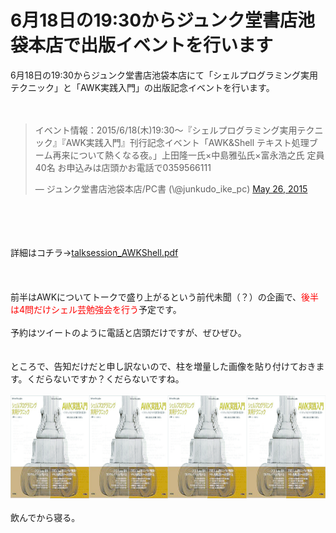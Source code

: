 # 6月18日の19:30からジュンク堂書店池袋本店で出版イベントを行います
6月18日の19:30からジュンク堂書店池袋本店にて「シェルプログラミング実用テクニック」と「AWK実践入門」の出版記念イベントを行います。<br />
<br />
<br />
<blockquote class="twitter-tweet" data-partner="tweetdeck"><p lang="ja" dir="ltr">イベント情報：2015/6/18(木)19:30〜『シェルプログラミング実用テクニック』『AWK実践入門』刊行記念イベント「AWK&amp;Shell テキスト処理ブーム再来について熱くなる夜。」上田隆一氏×中島雅弘氏×富永浩之氏 定員40名 お申込みは店頭かお電話で0359566111</p>&mdash; ジュンク堂書店池袋本店/PC書 (\@junkudo_ike_pc) <a href="https://twitter.com/junkudo_ike_pc/status/603060655927660547">May 26, 2015</a></blockquote><br />
<script async src="//platform.twitter.com/widgets.js" charset="utf-8"></script><br />
<br />
<br />
詳細はコチラ→<a href="talksession_AWKShell.pdf">talksession_AWKShell.pdf</a><br />
<br />
<br />
<br />
前半はAWKについてトークで盛り上がるという前代未聞（？）の企画で、<span style="color:red">後半は4問だけシェル芸勉強会を行う</span>予定です。<br />
<br />
予約はツイートのように電話と店頭だけですが、ぜひぜひ。<br />
<br />
<br />
ところで、告知だけだと申し訳ないので、柱を増量した画像を貼り付けておきます。くだらないですか？くだらないですね。<br />
<br />
<a href="quad.png"><img src="quad.png" alt="quad" width="1040" height="165" class="aligncenter size-full wp-image-6313" /></a><br />
<br />
飲んでから寝る。
